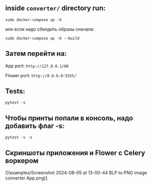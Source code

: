 ## inside `converter/` directory run:

`sudo docker-compose up -d`

или если надо сбилдить образы сначала:

`sudo docker-compose up -d --build`


## Затем перейти на:

App port: `http://127.0.0.1/80`

Flower port: `http://0.0.0.0:5555/`


## Tests:

`pytest -v`

## Чтобы принты попали в консоль, надо добавить флаг -s:

`pytest -v -s`

## Скриншоты приложения и Flower с Celery воркером

![(examples/Screenshot 2024-08-05 at 13-00-44 BLP to PNG image converter App.png)]
